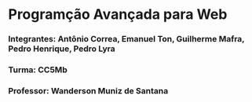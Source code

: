 # Programção Avançada para Web
### Integrantes: Antônio Correa, Emanuel Ton, Guilherme Mafra, Pedro Henrique, Pedro Lyra
### Turma: CC5Mb
### Professor: Wanderson Muniz de Santana
